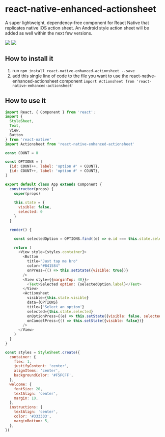 # react-native-enhanced-actionsheet

A super lightweight, dependency-free component for React Native that replicates native iOS action sheet. An Android style action sheet will be added as well within the next few versions.

<div>
  <img src="https://media.giphy.com/media/3oFzlV8xJd8rvElHLW/giphy.gif" />
  <img src="https://media.giphy.com/media/3o752jxkPmWPCjdEiY/giphy.gif" />
</div>


## How to install it
1. run `npm install react-native-enhanced-actionsheet --save`<br>
2. add this single line of code to the file you want to use the react-native-enhanced-actionsheet component `import Actionsheet from 'react-native-enhanced-actionsheet'`

## How to use it
```javascript
import React, { Component } from 'react';
import {
  StyleSheet,
  Text,
  View, 
  Button
} from 'react-native'
import Actionsheet from 'react-native-enhanced-actionsheet'

const COUNT = 0

const OPTIONS = [
  {id: COUNT++, label: 'option #' + COUNT}, 
  {id: COUNT++, label: 'option #' + COUNT}, 
]

export default class App extends Component {
  constructor(props) {
    super(props)
    
    this.state = {
      visible: false,
      selected: 0
    }
  }

  render() {

    const selectedOption = OPTIONS.find((e) => e.id === this.state.selected)

    return (
      <View style={styles.container}>
        <Button
          title="Just tap me bro"
          color="#841584"
          onPress={() => this.setState({visible: true})}
        />
        <View style={{marginTop: 40}}>
          <Text>Selected option: {selectedOption.label}</Text>
        </View>
        <Actionsheet 
          visible={this.state.visible}
          data={OPTIONS} 
          title={'Select an option'}
          selected={this.state.selected}
          onOptionPress={(e) => this.setState({visible: false, selected: e.id})}
          onCancelPress={() => this.setState({visible: false})}
        />
      </View>
    )
  }
}

const styles = StyleSheet.create({
  container: {
    flex: 1,
    justifyContent: 'center',
    alignItems: 'center',
    backgroundColor: '#F5FCFF',
  },
  welcome: {
    fontSize: 20,
    textAlign: 'center',
    margin: 10,
  },
  instructions: {
    textAlign: 'center',
    color: '#333333',
    marginBottom: 5,
  },
})
```
